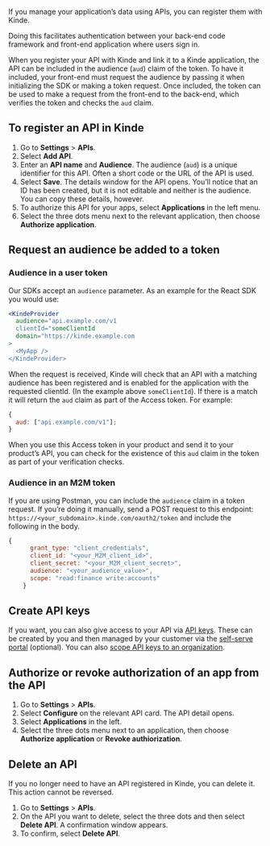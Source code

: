 
If you manage your application’s data using APIs, you can register them with Kinde.

Doing this facilitates authentication between your back-end code framework and front-end application where users sign in.

When you register your API with Kinde and link it to a Kinde application, the API can be included in the audience (`aud`) claim of the token. To have it included, your front-end must request the audience by passing it when initializing the SDK or making a token request. Once included, the token can be used to make a request from the front-end to the back-end, which verifies the token and checks the `aud` claim.


## To register an API in Kinde

1. Go to **Settings** > **APIs**.
2. Select **Add API**.
3. Enter an **API name** and **Audience**. The audience (`aud`) is a unique identifier for this API. Often a short code or the URL of the API is used.
4. Select **Save**. The details window for the API opens. You’ll notice that an ID has been created, but it is not editable and neither is the audience. You can copy these details, however.
5. To authorize this API for your apps, select **Applications** in the left menu.
6. Select the three dots menu next to the relevant application, then choose **Authorize application**.

## Request an audience be added to a token

### Audience in a user token

Our SDKs accept an `audience` parameter. As an example for the React SDK you would use:

```jsx
<KindeProvider
  audience="api.example.com/v1
  clientId="someClientId
  domain="https://kinde.example.com
>
  <MyApp />
</KindeProvider>
```

When the request is received, Kinde will check that an API with a matching audience has been registered and is enabled for the application with the requested clientId. (In the example above `someClientId`). If there is a match it will return the `aud` claim as part of the Access token. For example:

```jsx
{
  aud: ["api.example.com/v1"];
}
```

When you use this Access token in your product and send it to your product’s API, you can check for the existence of this `aud` claim in the token as part of your verification checks.

### Audience in an M2M token

If you are using Postman, you can include the `audience` claim in a token request. If you’re doing it manually, send a POST request to this endpoint: `https://<your_subdomain>.kinde.com/oauth2/token` and include the following in the body.

```jsx
{
      grant_type: "client_credentials",
      client_id: "<your_M2M_client_id>",
      client_secret: "<your_M2M_client_secret>",
      audience: "<your_audience_value>",
      scope: "read:finance write:accounts"
    }
```

## Create API keys

If you want, you can also give access to your API via [API keys](/manage-your-apis/add-manage-api-keys/create-an-api-key/). These can be created by you and then managed by your customer via the [self-serve portal](/build/set-up-options/self-serve-portal-for-orgs/) (optional). You can also [scope API keys to an organization](/manage-your-apis/about-api-keys/organization-api-keys/).

## Authorize or revoke authorization of an app from the API

1. Go to **Settings** > **APIs**.
2. Select **Configure** on the relevant API card. The API detail opens.
3. Select **Applications** in the left.
4. Select the three dots menu next to an application, then choose **Authorize application** or **Revoke authiorization**.

## Delete an API

If you no longer need to have an API registered in Kinde, you can delete it. This action cannot be reversed.

1. Go to **Settings** > **APIs**.
2. On the API you want to delete, select the three dots and then select **Delete API**. A confirmation window appears.
3. To confirm, select **Delete API**.
